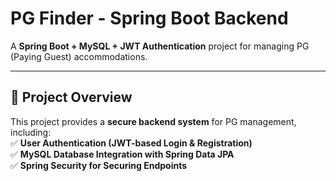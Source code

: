 # PG Finder - Spring Boot Backend  
A **Spring Boot + MySQL + JWT Authentication** project for managing PG (Paying Guest) accommodations.

---

## 📌 Project Overview
This project provides a **secure backend system** for PG management, including:  
✅ **User Authentication (JWT-based Login & Registration)**  
✅ **MySQL Database Integration with Spring Data JPA**  
✅ **Spring Security for Securing Endpoints**  